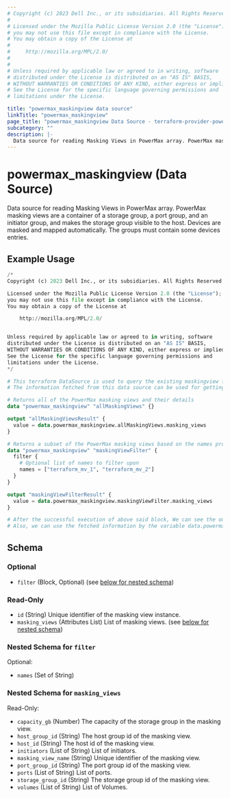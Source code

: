 ```yaml
---
# Copyright (c) 2023 Dell Inc., or its subsidiaries. All Rights Reserved.
#
# Licensed under the Mozilla Public License Version 2.0 (the "License");
# you may not use this file except in compliance with the License.
# You may obtain a copy of the License at
#
#     http://mozilla.org/MPL/2.0/
#
#
# Unless required by applicable law or agreed to in writing, software
# distributed under the License is distributed on an "AS IS" BASIS,
# WITHOUT WARRANTIES OR CONDITIONS OF ANY KIND, either express or implied.
# See the License for the specific language governing permissions and
# limitations under the License.

title: "powermax_maskingview data source"
linkTitle: "powermax_maskingview"
page_title: "powermax_maskingview Data Source - terraform-provider-powermax"
subcategory: ""
description: |-
  Data source for reading Masking Views in PowerMax array. PowerMax masking views are a container of a storage group, a port group, and an initiator group, and makes the storage group visible to the host. Devices are masked and mapped automatically. The groups must contain some devices entries.
---
```


# powermax_maskingview (Data Source)

Data source for reading Masking Views in PowerMax array. PowerMax masking views are a container of a storage group, a port group, and an initiator group, and makes the storage group visible to the host. Devices are masked and mapped automatically. The groups must contain some devices entries.

## Example Usage

```terraform
/*
Copyright (c) 2023 Dell Inc., or its subsidiaries. All Rights Reserved.

Licensed under the Mozilla Public License Version 2.0 (the "License");
you may not use this file except in compliance with the License.
You may obtain a copy of the License at

    http://mozilla.org/MPL/2.0/


Unless required by applicable law or agreed to in writing, software
distributed under the License is distributed on an "AS IS" BASIS,
WITHOUT WARRANTIES OR CONDITIONS OF ANY KIND, either express or implied.
See the License for the specific language governing permissions and
limitations under the License.
*/

# This terraform DataSource is used to query the existing maskingview from PowerMax array.
# The information fetched from this data source can be used for getting the details / for further processing in resource block.

# Returns all of the PowerMax masking views and their details
data "powermax_maskingview" "allMaskingViews" {}

output "allMaskingViewsResult" {
  value = data.powermax_maskingview.allMaskingViews.masking_views
}

# Returns a subset of the PowerMax masking views based on the names provided in the `names` filter block and their details
data "powermax_maskingview" "maskingViewFilter" {
  filter {
    # Optional list of names to filter upon
    names = ["terraform_mv_1", "terraform_mv_2"]
  }
}

output "maskingViewFilterResult" {
  value = data.powermax_maskingview.maskingViewFilter.masking_views
}

# After the successful execution of above said block, We can see the output value by executing 'terraform output' command.
# Also, we can use the fetched information by the variable data.powermax_maskingview.example
```

<!-- schema generated by tfplugindocs -->
## Schema

### Optional

- `filter` (Block, Optional) (see [below for nested schema](#nestedblock--filter))

### Read-Only

- `id` (String) Unique identifier of the masking view instance.
- `masking_views` (Attributes List) List of masking views. (see [below for nested schema](#nestedatt--masking_views))

<a id="nestedblock--filter"></a>
### Nested Schema for `filter`

Optional:

- `names` (Set of String)


<a id="nestedatt--masking_views"></a>
### Nested Schema for `masking_views`

Read-Only:

- `capacity_gb` (Number) The capacity of the storage group in the masking view.
- `host_group_id` (String) The host group id of the masking view.
- `host_id` (String) The host id of the masking view.
- `initiators` (List of String) List of initiators.
- `masking_view_name` (String) Unique identifier of the masking view.
- `port_group_id` (String) The port group id of the masking view.
- `ports` (List of String) List of ports.
- `storage_group_id` (String) The storage group id of the masking view.
- `volumes` (List of String) List of Volumes.